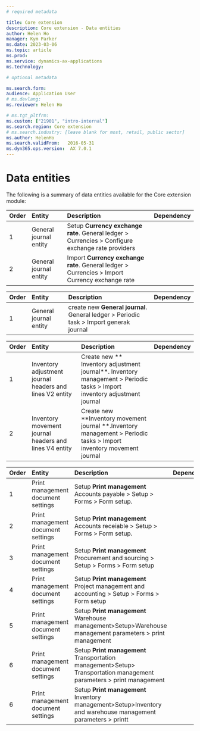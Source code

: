 ```yaml
---
# required metadata

title: Core extension 
description: Core extension - Data entities
author: Helen Ho
manager: Kym Parker
ms.date: 2023-03-06
ms.topic: article
ms.prod: 
ms.service: dynamics-ax-applications
ms.technology: 

# optional metadata

ms.search.form:  
audience: Application User
# ms.devlang: 
ms.reviewer: Helen Ho

# ms.tgt_pltfrm: 
ms.custom: ["21901", "intro-internal"]
ms.search.region: Core extension 
# ms.search.industry: [leave blank for most, retail, public sector]
ms.author: HelenHo
ms.search.validFrom:   2016-05-31
ms.dyn365.ops.version:  AX 7.0.1
---
```


# Data entities

The following is a summary of data entities available for the Core extension  module:

**Order**         | **Entity**                      | **Description**	                                         | **Dependency**
:-----            |:------------------------        |:-------------------                                      |:------------------------
1	                | General journal entity  | Setup  **Currency exchange rate**. General ledger > Currencies > Configure exchange rate providers 
2	                | General journal entity  | Import  **Currency exchange rate**. General ledger > Currencies > Import Currency exchange rate 

**Order**         | **Entity**                      | **Description**	                                         | **Dependency**
:-----            |:------------------------        |:-------------------                                      |:------------------------
1	                | General journal entity  | create new  **General journal**. General ledger > Periodic task > Import generak journal

**Order**         | **Entity**                      | **Description**	                                         | **Dependency**
:-----            |:------------------------        |:-------------------                                      |:------------------------
1	                | Inventory adjustment journal headers and lines V2 entity | Create new ** Inventory adjustment journal**. Inventory management > Periodic tasks > Import inventory adjustment journal
2	                | Inventory movement journal headers and lines V4 entity  | Create new **Inventory movement journal  **.Inventory management > Periodic tasks > Import inventory movement journal

**Order**         | **Entity**                      | **Description**	                                         | **Dependency**
:-----            |:------------------------        |:-------------------                                      |:------------------------
1	                | Print management document settings  | Setup  **Print management** Accounts payable > Setup > Forms > Form setup.  
2	                | Print management document settings  | Setup  **Print management** Accounts receiable > Setup > Forms > Form setup.
3	                | Print management document settings  | Setup  **Print management** Procurement and sourcing > Setup > Forms > Form setup
4	                | Print management document settings  | Setup  **Print management** Project management and accounting > Setup > Forms > Form setup
5	                | Print management document settings  | Setup  **Print management** Warehouse management>Setup>Warehouse management parameters > print management
6	                | Print management document settings  | Setup  **Print management** Transportation management>Setup> Transportation management parameters > print management 
6	                | Print management document settings  | Setup  **Print management** Inventory management>Setup>Inventory and warehouse management parameters > printt 
